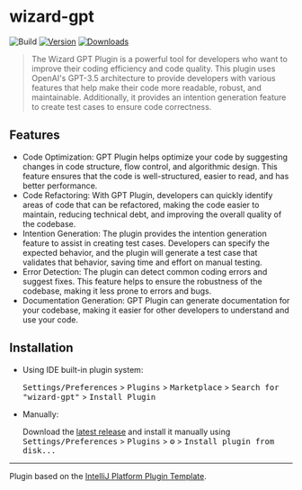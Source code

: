 # wizard-gpt

![Build](https://github.com/Icoder0/wizard-gpt/workflows/Build/badge.svg)
[![Version](https://img.shields.io/jetbrains/plugin/v/21683.svg)](https://plugins.jetbrains.com/plugin/21683)
[![Downloads](https://img.shields.io/jetbrains/plugin/d/21683.svg)](https://plugins.jetbrains.com/plugin/21683)

<!-- Plugin description -->

> The Wizard GPT Plugin is a powerful tool for developers who want to improve their coding efficiency and code quality. This plugin uses OpenAI's GPT-3.5 architecture to provide developers with various features that help make their code more readable, robust, and maintainable. Additionally, it provides an intention generation feature to create test cases to ensure code correctness.

## Features 
- Code Optimization: GPT Plugin helps optimize your code by suggesting changes in code structure, flow control, and algorithmic design. This feature ensures that the code is well-structured, easier to read, and has better performance.
- Code Refactoring: With GPT Plugin, developers can quickly identify areas of code that can be refactored, making the code easier to maintain, reducing technical debt, and improving the overall quality of the codebase.
- Intention Generation: The plugin provides the intention generation feature to assist in creating test cases. Developers can specify the expected behavior, and the plugin will generate a test case that validates that behavior, saving time and effort on manual testing.
- Error Detection: The plugin can detect common coding errors and suggest fixes. This feature helps to ensure the robustness of the codebase, making it less prone to errors and bugs.
- Documentation Generation: GPT Plugin can generate documentation for your codebase, making it easier for other developers to understand and use your code.

<!-- Plugin description end -->

## Installation

- Using IDE built-in plugin system:
  
  <kbd>Settings/Preferences</kbd> > <kbd>Plugins</kbd> > <kbd>Marketplace</kbd> > <kbd>Search for "wizard-gpt"</kbd> >
  <kbd>Install Plugin</kbd>
  
- Manually:

  Download the [latest release](https://github.com/BOFA1ex/wizard-gpt/releases/latest) and install it manually using
  <kbd>Settings/Preferences</kbd> > <kbd>Plugins</kbd> > <kbd>⚙️</kbd> > <kbd>Install plugin from disk...</kbd>


---
Plugin based on the [IntelliJ Platform Plugin Template][template].

[template]: https://github.com/JetBrains/intellij-platform-plugin-template
